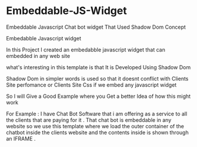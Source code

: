 # Embeddable-JS-Widget
 Embeddable Javascript Chat bot widget That Used Shadow Dom Concept 


Embedabble Javascript widget 

In this Project I created an embedabble javascript widget that can embedded in any web site 

what's interesting in this template is that It is Developed Using Shadow Dom 

Shadow Dom in simpler words is used so that it doesnt conflict with Clients Site perfomance or Clients Site Css if we embed any javascript widget 

So I will Give a Good Example where you Get a better Idea of how this might work 

For Example : I have Chat Bot Software that i am offering as a service to all the clients that are paying for it . That chat bot is embeddable in any website so we use this template where we load the outer container  of the chatbot inside the clients website and the contents inside is shown through an IFRAME . 
